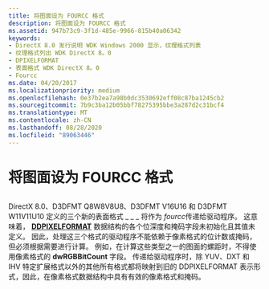 ```yaml
---
title: 将图面设为 FOURCC 格式
description: 将图面设为 FOURCC 格式
ms.assetid: 947b73c9-3f1d-485e-9966-815b40a06342
keywords:
- DirectX 8.0 发行说明 WDK Windows 2000 显示，纹理格式列表
- 纹理格式列出 WDK DirectX 8。0
- DPIXELFORMAT
- 表面格式 WDK DirectX 8。0
- Fourcc
ms.date: 04/20/2017
ms.localizationpriority: medium
ms.openlocfilehash: 0e37b2ea7a98b0dc3530692eff08c87ba1245cb2
ms.sourcegitcommit: 7b9c3ba12b05bbf78275395bbe3a287d2c31bcf4
ms.translationtype: MT
ms.contentlocale: zh-CN
ms.lasthandoff: 08/28/2020
ms.locfileid: "89063446"
---
```

# <a name="surface-formats-as-fourccs"></a>将图面设为 FOURCC 格式


## <span id="ddk_surface_formats_as_fourccs_gg"></span><span id="DDK_SURFACE_FORMATS_AS_FOURCCS_GG"></span>


DirectX 8.0、D3DFMT Q8W8V8U8、D3DFMT V16U16 和 D3DFMT W11V11U10 定义的三个新的表面格式 \_ \_ \_ 将作为 *fourcc*传递给驱动程序。 这意味着， [**DDPIXELFORMAT**](/windows-hardware/drivers/ddi/ksmedia/ns-ksmedia-_ddpixelformat) 数据结构的各个位深度和掩码字段未初始化且其值未定义。 因此，处理这三个格式的驱动程序不能依赖于像素格式的位计数或掩码，但必须根据需要进行计算。 例如，在计算这些类型之一的图面的螺距时，不得使用像素格式的 **dwRGBBitCount** 字段。 传递给驱动程序时，除 YUV、DXT 和 IHV 特定扩展格式以外的其他所有格式都将映射到旧的 DDPIXELFORMAT 表示形式，因此，在像素格式数据结构中具有有效的像素格式和掩码。

 


